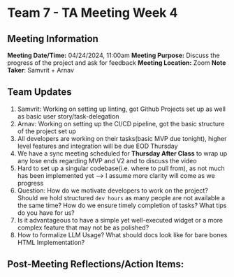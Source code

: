 # Team 7 - TA Meeting Week 4

## Meeting Information

**Meeting Date/Time:** 04/24/2024, 11:00am
**Meeting Purpose:** Discuss the progress of the project and ask for feedback
**Meeting Location:** Zoom
**Note Taker**: Samvrit + Arnav

## Team Updates

1. Samvrit: Working on setting up linting, got Github Projects set up as well as basic user story/task-delegation
2. Arnav: Working on setting up the CI/CD pipeline, got the basic structure of the project set up
3. All developers are working on their tasks(basic MVP due tonight), higher level features and integration will be due EOD Thursday
4. We have a sync meeting scheduled for **Thursday After Class** to wrap up any lose ends regarding MVP and V2 and to discuss the video
5. Hard to set up a singular codebase(i.e. where to pull from), as not much has been implemented yet --> I assume more clarity will come as we progress
6. Question: How do we motivate developers to work on the project? Should we hold structured `dev hours` as many people are not available a the same time? How do we ensure timely completion of tasks? What tips do you have for us?
7. Is it advantageous to have a simple yet well-executed widget or a more complex feature that may not be as polished?
8. How to formalize LLM Usage? What should docs look like for bare bones HTML Implementation?

## Post-Meeting Reflections/Action Items:

